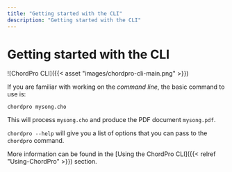 ```yaml
---
title: "Getting started with the CLI"
description: "Getting started with the CLI"
---
```


# Getting started with the CLI

![ChordPro CLI]({{< asset "images/chordpro-cli-main.png" >}})

If you are familiar with working on the *command line*, the basic command to use is:

```
chordpro mysong.cho
```

This will process `mysong.cho` and produce the PDF document `mysong.pdf`.

`chordpro --help` will give you a list of options that you can pass to the `chordpro` command.

More information can be found in the [Using the ChordPro CLI]({{< relref
"Using-ChordPro" >}}) section.
